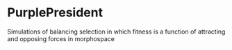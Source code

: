 # PurplePresident
Simulations of balancing selection in which fitness is a function of attracting and opposing forces in morphospace
